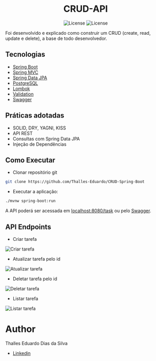 
<h1 align="center">
  CRUD-API
</h1>

<p align="center">
    <img src="https://img.shields.io/static/v1?label=License&message=MIT&color=8257E5&labelColor=000000" alt="License" />
    <img src="https://github.com/Thalles-Eduardo/CRUD-Spring-Boot/actions/workflows/maven.yml/badge.svg" alt="License" />
</p>


Foi desenvolvido e explicado como construir um CRUD (create, read, update e delete), a base de todo desenvolvedor.


## Tecnologias
 
- [Spring Boot](https://spring.io/projects/spring-boot)
- [Spring MVC](https://docs.spring.io/spring-framework/reference/web/webmvc.html)
- [Spring Data JPA](https://spring.io/projects/spring-data-jpa)
- [PostgreSQL](https://www.postgresql.org/download/)
- [Lombok](https://projectlombok.org)
- [Validation](https://spring.io/guides/gs/validating-form-input/)
- [Swagger](https://swagger.io)

## Práticas adotadas

- SOLID, DRY, YAGNI, KISS
- API REST
- Consultas com Spring Data JPA
- Injeção de Dependências

## Como Executar

- Clonar repositório git
```bash
git clone https://github.com/Thalles-Eduardo/CRUD-Spring-Boot
```

- Executar a aplicação:
```bash
./mvnw spring-boot:run
```

A API poderá ser acessada em [localhost:8080/task](http://localhost:8080/tasks) ou pelo [Swagger](http://localhost:8080/swagger-ui/index.html).

## API Endpoints

- Criar tarefa

![Criar tarefa](https://github.com/Thalles-Eduardo/CRUD-Spring-Boot/assets/69612509/334c9a08-c054-439c-b7d8-6d4e7d88b586)

- Atualizar tarefa pelo id

![Atualizar tarefa](https://github.com/Thalles-Eduardo/CRUD-Spring-Boot/assets/69612509/a127e09f-ec2d-4696-9399-93d59cf65853)

- Deletar tarefa pelo id

![Deletar tarefa](https://github.com/Thalles-Eduardo/CRUD-Spring-Boot/assets/69612509/28389335-5ea7-4bd4-8fd0-e861132a8431)

- Listar tarefa

![Listar tarefa](https://github.com/Thalles-Eduardo/CRUD-Spring-Boot/assets/69612509/f8ef9f7c-82a0-44f5-9d7a-b1d7157f2cf3)


# Author

Thalles Eduardo Dias da Silva

- [Linkedin](https://linkedin.com/in/thalles-eduardo-7297a6237)

